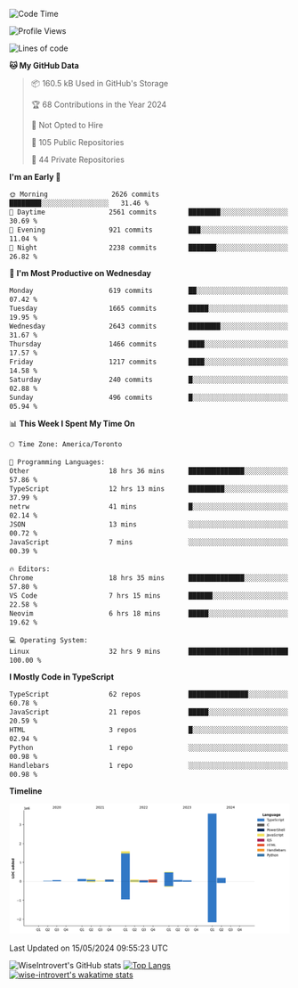 <!--START_SECTION:waka-->
![Code Time](http://img.shields.io/badge/Code%20Time-1%2C557%20hrs%2044%20mins-blue)

![Profile Views](http://img.shields.io/badge/Profile%20Views-40-blue)

![Lines of code](https://img.shields.io/badge/From%20Hello%20World%20I%27ve%20Written-6.5%20million%20lines%20of%20code-blue)

**🐱 My GitHub Data** 

> 📦 160.5 kB Used in GitHub's Storage 
 > 
> 🏆 68 Contributions in the Year 2024
 > 
> 🚫 Not Opted to Hire
 > 
> 📜 105 Public Repositories 
 > 
> 🔑 44 Private Repositories 
 > 
**I'm an Early 🐤** 

```text
🌞 Morning                2626 commits        ████████░░░░░░░░░░░░░░░░░   31.46 % 
🌆 Daytime                2561 commits        ████████░░░░░░░░░░░░░░░░░   30.69 % 
🌃 Evening                921 commits         ███░░░░░░░░░░░░░░░░░░░░░░   11.04 % 
🌙 Night                  2238 commits        ███████░░░░░░░░░░░░░░░░░░   26.82 % 
```
📅 **I'm Most Productive on Wednesday** 

```text
Monday                   619 commits         ██░░░░░░░░░░░░░░░░░░░░░░░   07.42 % 
Tuesday                  1665 commits        █████░░░░░░░░░░░░░░░░░░░░   19.95 % 
Wednesday                2643 commits        ████████░░░░░░░░░░░░░░░░░   31.67 % 
Thursday                 1466 commits        ████░░░░░░░░░░░░░░░░░░░░░   17.57 % 
Friday                   1217 commits        ████░░░░░░░░░░░░░░░░░░░░░   14.58 % 
Saturday                 240 commits         █░░░░░░░░░░░░░░░░░░░░░░░░   02.88 % 
Sunday                   496 commits         █░░░░░░░░░░░░░░░░░░░░░░░░   05.94 % 
```


📊 **This Week I Spent My Time On** 

```text
🕑︎ Time Zone: America/Toronto

💬 Programming Languages: 
Other                    18 hrs 36 mins      ██████████████░░░░░░░░░░░   57.86 % 
TypeScript               12 hrs 13 mins      █████████░░░░░░░░░░░░░░░░   37.99 % 
netrw                    41 mins             █░░░░░░░░░░░░░░░░░░░░░░░░   02.14 % 
JSON                     13 mins             ░░░░░░░░░░░░░░░░░░░░░░░░░   00.72 % 
JavaScript               7 mins              ░░░░░░░░░░░░░░░░░░░░░░░░░   00.39 % 

🔥 Editors: 
Chrome                   18 hrs 35 mins      ██████████████░░░░░░░░░░░   57.80 % 
VS Code                  7 hrs 15 mins       ██████░░░░░░░░░░░░░░░░░░░   22.58 % 
Neovim                   6 hrs 18 mins       █████░░░░░░░░░░░░░░░░░░░░   19.62 % 

💻 Operating System: 
Linux                    32 hrs 9 mins       █████████████████████████   100.00 % 
```

**I Mostly Code in TypeScript** 

```text
TypeScript               62 repos            ███████████████░░░░░░░░░░   60.78 % 
JavaScript               21 repos            █████░░░░░░░░░░░░░░░░░░░░   20.59 % 
HTML                     3 repos             █░░░░░░░░░░░░░░░░░░░░░░░░   02.94 % 
Python                   1 repo              ░░░░░░░░░░░░░░░░░░░░░░░░░   00.98 % 
Handlebars               1 repo              ░░░░░░░░░░░░░░░░░░░░░░░░░   00.98 % 
```



**Timeline**

![Lines of Code chart](https://raw.githubusercontent.com/wise-introvert/wise-introvert/master/assets/bar_graph.png)


 Last Updated on 15/05/2024 09:55:23 UTC
<!--END_SECTION:waka-->

![WiseIntrovert's GitHub stats](https://github-readme-stats.vercel.app/api?username=wise-introvert&count_private=true&show_icons=true)
[![Top Langs](https://github-readme-stats.vercel.app/api/top-langs/?username=wise-introvert&langs_count=10)](https://github.com/anuraghazra/github-readme-stats)
[![wise-introvert's wakatime stats](https://github-readme-stats.vercel.app/api/wakatime?username=wiseintrovert)](https://github.com/anuraghazra/github-readme-stats)
